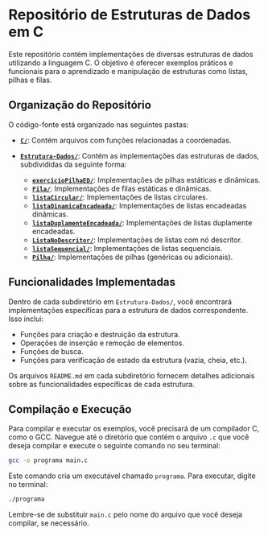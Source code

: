 # Repositório de Estruturas de Dados em C

Este repositório contém implementações de diversas estruturas de dados utilizando a linguagem C. O objetivo é oferecer exemplos práticos e funcionais para o aprendizado e manipulação de estruturas como listas, pilhas e filas.

## Organização do Repositório

O código-fonte está organizado nas seguintes pastas:

* **[`C/`](./C/)**: Contém arquivos com funções relacionadas a coordenadas.
* **[`Estrutura-Dados/`](./Estrutura-Dados/)**: Contém as implementações das estruturas de dados, subdivididas da seguinte forma:

    *   **[`exercicioPilhaED/`](./Estrutura-Dados/exercicioPilhaED/)**: Implementações de pilhas estáticas e dinâmicas.
    *   **[`Fila/`](./Estrutura-Dados/Fila/)**: Implementações de filas estáticas e dinâmicas.
    *   **[`listaCircular/`](./Estrutura-Dados/listaCircular/)**: Implementações de listas circulares.
    *   **[`listaDinamicaEncadeada/`](./Estrutura-Dados/listaDinamicaEncadeada/)**: Implementações de listas encadeadas dinâmicas.
    *   **[`listaDuplamenteEncadeada/`](./Estrutura-Dados/listaDuplamenteEncadeada/)**: Implementações de listas duplamente encadeadas.
    *   **[`ListaNoDescritor/`](./Estrutura-Dados/ListaNoDescritor/)**: Implementações de listas com nó descritor.
    *   **[`listaSequencial/`](./Estrutura-Dados/listaSequencial/)**: Implementações de listas sequenciais.
    *   **[`Pilha/`](./Estrutura-Dados/Pilha/)**: Implementações de pilhas (genéricas ou adicionais).


## Funcionalidades Implementadas

Dentro de cada subdiretório em `Estrutura-Dados/`, você encontrará implementações específicas para a estrutura de dados correspondente. Isso inclui:

*   Funções para criação e destruição da estrutura.
*   Operações de inserção e remoção de elementos.
*   Funções de busca.
*   Funções para verificação de estado da estrutura (vazia, cheia, etc.).

Os arquivos `README.md` em cada subdiretório fornecem detalhes adicionais sobre as funcionalidades específicas de cada estrutura.

## Compilação e Execução

Para compilar e executar os exemplos, você precisará de um compilador C, como o GCC. Navegue até o diretório que contém o arquivo `.c` que você deseja compilar e execute o seguinte comando no seu terminal:

```bash
gcc -o programa main.c
```

Este comando cria um executável chamado `programa`. Para executar, digite no terminal:

```bash
./programa
```

Lembre-se de substituir `main.c` pelo nome do arquivo que você deseja compilar, se necessário.

